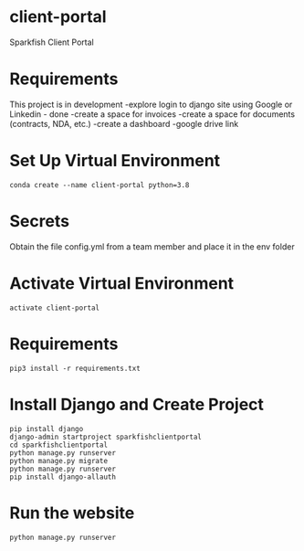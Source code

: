 # client-portal
Sparkfish Client Portal

# Requirements
This project is in development
-explore login to django site using Google or Linkedin - done
-create a space for invoices
-create a space for documents (contracts, NDA, etc.)
-create a dashboard
-google drive link

# Set Up Virtual Environment
```
conda create --name client-portal python=3.8
```
# Secrets
Obtain the file config.yml from a team member and place it in the env folder


# Activate Virtual Environment
```
activate client-portal
```

# Requirements
```
pip3 install -r requirements.txt
```

# Install Django and Create Project 
```
pip install django
django-admin startproject sparkfishclientportal
cd sparkfishclientportal
python manage.py runserver
python manage.py migrate
python manage.py runserver
pip install django-allauth
```

# Run the website
```
python manage.py runserver
```
